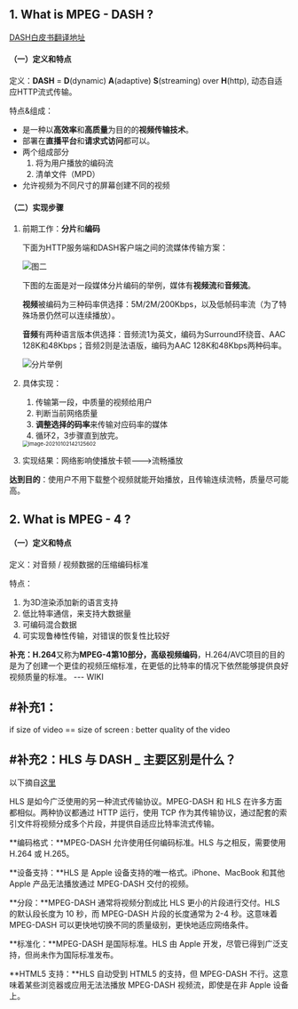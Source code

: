 ## 1. What is MPEG - DASH ?

[DASH白皮书翻译地址](https://juejin.cn/post/6844903800046616583)

#### （一）定义和特点

定义：**DASH** = **D**(dynamic) **A**(adaptive) **S**(streaming) over **H**(http), 动态自适应HTTP流式传输。

特点&组成：

- 是一种以**高效率**和**高质量**为目的的**视频传输技术**。
- 部署在**直播平台**和**请求式访问**都可以。
- 两个组成部分
  1. 将为用户播放的编码流
  2. 清单文件（MPD）
- 允许视频为不同尺寸的屏幕创建不同的视频

#### （二）实现步骤

1. 前期工作：**分片**和**编码**

   下面为HTTP服务端和DASH客户端之间的流媒体传输方案：

   <img src="https://littlefisher.oss-cn-beijing.aliyuncs.com/images/1698facf8c3ed930.png" alt="图二"  />

   

   下图的左面是对一段媒体分片编码的举例，媒体有**视频流**和**音频流**。

   **视频**被编码为三种码率供选择：5M/2M/200Kbps，以及低帧码率流（为了特殊场景仍然可以连续播放）。

   **音频**有两种语言版本供选择：音频流1为英文，编码为Surround环绕音、AAC 128K和48Kbps；音频2则是法语版，编码为AAC 128K和48Kbps两种码率。

   <img src="https://littlefisher.oss-cn-beijing.aliyuncs.com/images/1698ef012007ae69.png" alt="分片举例"  />

2. 具体实现：
   1. 传输第一段，中质量的视频给用户
   2. 判断当前网络质量
   3. **调整选择的码率**来传输对应码率的媒体
   4. 循环2，3步骤直到放完。

   <img src="https://littlefisher.oss-cn-beijing.aliyuncs.com/images/image-20210102142125602.png" alt="image-20210102142125602" style="zoom:67%;" />

3. 实现结果：网络影响使播放卡顿--->流畅播放

**达到目的**：使用户不用下载整个视频就能开始播放，且传输连续流畅，质量尽可能高。

## 2. What is MPEG - 4 ?

#### （一）定义和特点

定义：对音频 / 视频数据的压缩编码标准

特点：

1. 为3D渲染添加新的语言支持
2. 低比特率通信，来支持大数据量
3. 可编码混合数据
4. 可实现鲁棒性传输，对错误的恢复性比较好

**补充：H.264**又称为**MPEG-4第10部分，高级视频编码**，H.264/AVC项目的目的是为了创建一个更佳的视频压缩标准，在更低的比特率的情况下依然能够提供良好视频质量的标准。 --- WIKI

## #补充1：

if size of video == size of screen : better quality of the video

## #补充2：HLS 与 DASH _ 主要区别是什么？

以下摘自[这里](https://www.cloudflare.com/zh-cn/learning/video/what-is-mpeg-dash/)

HLS 是如今广泛使用的另一种流式传输协议。MPEG-DASH 和 HLS 在许多方面都相似。两种协议都通过 HTTP 运行，使用 TCP 作为其传输协议，通过配套的索引文件将视频分成多个片段，并提供自适应比特率流式传输。

**编码格式：**MPEG-DASH 允许使用任何编码标准。HLS 与之相反，需要使用 H.264 或 H.265。

**设备支持：**HLS 是 Apple 设备支持的唯一格式。iPhone、MacBook 和其他 Apple 产品无法播放通过 MPEG-DASH 交付的视频。

**分段：**MPEG-DASH 通常将视频分割成比 HLS 更小的片段进行交付。HLS 的默认段长度为 10 秒，而 MPEG-DASH 片段的长度通常为 2-4 秒。这意味着 MPEG-DASH 可以更快地切换不同的质量级别，更快地适应网络条件。

**标准化：**MPEG-DASH 是国际标准。HLS 由 Apple 开发，尽管已得到广泛支持，但尚未作为国际标准发布。

**HTML5 支持：**HLS 自动受到 HTML5 的支持，但 MPEG-DASH 不行。这意味着某些浏览器或应用无法法播放 MPEG-DASH 视频流，即使是在非 Apple 设备上。

